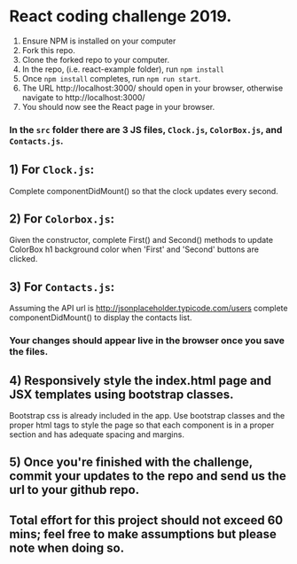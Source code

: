 # React coding challenge 2019.

1) Ensure NPM is installed on your computer
2) Fork this repo. 
3) Clone the forked repo to your computer.
4) In the repo, (i.e. react-example folder), run `npm install`
5) Once `npm install` completes, run `npm run start`.
6) The URL http://localhost:3000/ should open in your browser,
   otherwise navigate to http://localhost:3000/
7) You should now see the React page in your browser.
   
### In the `src` folder there are 3 JS files, `Clock.js`, `ColorBox.js`, and `Contacts.js`.

## 1) For `Clock.js`:
Complete componentDidMount() so that the clock updates every second.

## 2) For `Colorbox.js`:
Given the constructor, complete First() and Second() methods to update ColorBox h1 background color when 'First' and 'Second' buttons are clicked.

## 3) For `Contacts.js`:
Assuming the API url is http://jsonplaceholder.typicode.com/users complete componentDidMount() to display the contacts list.

### Your changes should appear live in the browser once you save the files.
 
## 4) Responsively style the index.html page and JSX templates using bootstrap classes.
Bootstrap css is already included in the app. Use bootstrap classes and the proper
html tags to style the page so that each component is in a proper section and has adequate spacing and margins.

## 5) Once you're finished with the challenge, commit your updates to the repo and send us the url to your github repo. 
## Total effort for this project should not exceed 60 mins; feel free to make assumptions but please note when doing so.


